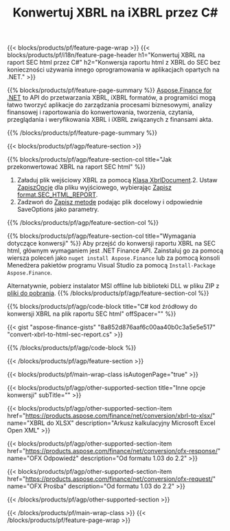 ﻿---
title: Konwertuj XBRL na iXBRL przez C#
description: Przykładowy kod konwersji XBRL do SEC html raportu C#. Użyj API przykładowego kodu dla plików wsadowych XBRL do konwersji raportu SEC html w aplikacjach opartych na .NET. 
url: /pl/net/conversion/xbrl-to-sec-html-report/
family: finance
platformtag: net
feature: convert
informat: XBRL
outformat: HTML
otherformats: XLSX
---
{{< blocks/products/pf/feature-page-wrap >}}
{{< blocks/products/pf/i18n/feature-page-header h1="Konwertuj XBRL na raport SEC html przez C#" h2="Konwersja raportu html z XBRL do SEC bez konieczności używania innego oprogramowania w aplikacjach opartych na .NET." >}}

{{% blocks/products/pf/feature-page-summary %}}
[Aspose.Finance for .NET](https://products.aspose.com/finance/net/) to API do przetwarzania XBRL, iXBRL formatów, a programiści mogą łatwo tworzyć aplikacje do zarządzania procesami biznesowymi, analizy finansowej i raportowania do konwertowania, tworzenia, czytania, przeglądania i weryfikowania XBRL i iXBRL związanych z finansami akta. 

{{% /blocks/products/pf/feature-page-summary %}}

{{< blocks/products/pf/agp/feature-section >}}

{{% blocks/products/pf/agp/feature-section-col title="Jak przekonwertować XBRL na raport SEC html" %}}
1. Załaduj plik wejściowy XBRL za pomocą [Klasa XbrlDocument](https://apireference.aspose.com/finance/net/aspose.finance.xbrl/xbrldocument).2. Ustaw [ZapiszOpcje](https://apireference.aspose.com/finance/net/aspose.finance.xbrl/saveoptions) dla pliku wyjściowego, wybierając [Zapisz format.SEC_HTML_REPORT](https://apireference.aspose.com/finance/net/aspose.finance.xbrl/saveformat).
3. Zadzwoń do [Zapisz metodę](https://apireference.aspose.com/finance/net/aspose.finance.xbrl.xbrldocument/save/methods/2) podając plik docelowy i odpowiednie SaveOptions jako parametry.

{{% /blocks/products/pf/agp/feature-section-col %}}

{{% blocks/products/pf/agp/feature-section-col title="Wymagania dotyczące konwersji" %}}
Aby przejść do konwersji raportu XBRL na SEC html, głównym wymaganiem jest .NET Finance API. Zainstaluj go za pomocą wiersza poleceń jako ```nuget install Aspose.Finance``` lub za pomocą konsoli Menedżera pakietów programu Visual Studio za pomocą ```Install-Package Aspose.Finance```.

Alternatywnie, pobierz instalator MSI offline lub biblioteki DLL w pliku ZIP z [pliki do pobrania](https://downloads.aspose.com/finance/net).
{{% /blocks/products/pf/agp/feature-section-col %}}

{{% blocks/products/pf/agp/code-block title="C# kod źródłowy do konwersji XBRL na plik raportu SEC html" offSpacer="" %}}

{{< gist "aspose-finance-gists" "8a852d876aaf6c00aa40b0c3a5e5e517" "convert-xbrl-to-html-sec-report.cs" >}}

{{% /blocks/products/pf/agp/code-block %}}

{{< /blocks/products/pf/agp/feature-section >}}

{{< blocks/products/pf/main-wrap-class isAutogenPage="true" >}}

{{< blocks/products/pf/agp/other-supported-section title="Inne opcje konwersji" subTitle="" >}}

{{< blocks/products/pf/agp/other-supported-section-item href="https://products.aspose.com/finance/net/conversion/xbrl-to-xlsx/" name="XBRL do XLSX" description="Arkusz kalkulacyjny Microsoft Excel Open XML" >}}

{{< blocks/products/pf/agp/other-supported-section-item href="https://products.aspose.com/finance/net/conversion/ofx-response/" name="OFX Odpowiedź" description="Od formatu 1.03 do 2.2" >}}

{{< blocks/products/pf/agp/other-supported-section-item href="https://products.aspose.com/finance/net/conversion/ofx-request/" name="OFX Prośba" description="Od formatu 1.03 do 2.2" >}}

{{< /blocks/products/pf/agp/other-supported-section >}}

{{< /blocks/products/pf/main-wrap-class >}}
{{< /blocks/products/pf/feature-page-wrap >}}